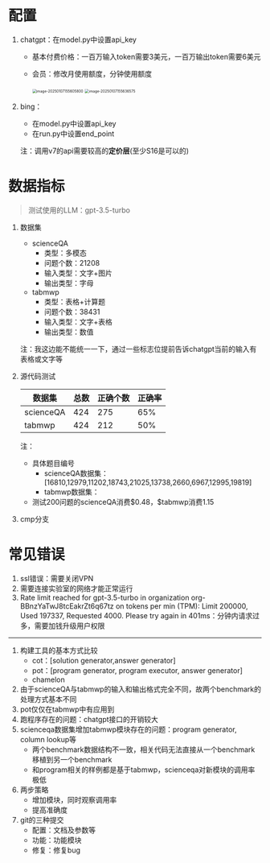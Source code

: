 # 配置

1. chatgpt：在model.py中设置api_key

   * 基本付费价格：一百万输入token需要3美元，一百万输出token需要6美元

   * 会员：修改月使用额度，分钟使用额度

     <img src="https://arnovc.oss-cn-beijing.aliyuncs.com/img/image-20250107155605800.png" alt="image-20250107155605800" style="zoom:50%;" />

     <img src="https://arnovc.oss-cn-beijing.aliyuncs.com/img/image-20250107155636575.png" alt="image-20250107155636575" style="zoom:50%;" />

2. bing：

   * 在model.py中设置api_key
   * 在run.py中设置end_point

   注：调用v7的api需要较高的**定价层**(至少S16是可以的)



# 数据指标

> 测试使用的LLM：gpt-3.5-turbo

1. 数据集

   * scienceQA
     * 类型：多模态
     * 问题个数：21208
     * 输入类型：文字+图片
     * 输出类型：字母
   * tabmwp
     * 类型：表格+计算题
     * 问题个数：38431
     * 输入类型：文字+表格
     * 输出类型：数值

   注：我这边能不能统一一下，通过一些标志位提前告诉chatgpt当前的输入有表格或文字等

2. 源代码测试

   | 数据集    | 总数 | 正确个数 | 正确率 |
   | --------- | ---- | -------- | ------ |
   | scienceQA | 424  | 275      | 65%    |
   | tabmwp    | 424  | 212      | 50%    |

   注：
   
   * 具体题目编号
     * scienceQA数据集：[16810,12979,11202,18743,21025,13738,2660,6967,12995,19819]
     * tabmwp数据集：
   * 测试200问题的scienceQA消费\$0.48，\$tabmwp消费1.15
   
3. cmp分支

   



# 常见错误

1. ssl错误：需要关闭VPN
1. 需要连接实验室的网络才能正常运行
1. Rate limit reached for gpt-3.5-turbo in organization org-BBnzYaTwJ8tcEakrZt6q67tz on tokens per min (TPM): Limit 200000, Used 197337, Requested 4000. Please try again in 401ms：分钟内请求过多，需要加钱升级用户权限



------

1. 构建工具的基本方式比较
   * cot：[solution generator,answer generator]
   * pot：[program generator, program executor, answer generator]
   * chamelon
2. 由于scienceQA与tabmwp的输入和输出格式完全不同，故两个benchmark的处理方式基本不同
3. pot仅仅在tabmwp中有应用到
4. 跑程序存在的问题：chatgpt接口的开销较大
5. scienceqa数据集增加tabmwp模块存在的问题：program generator, column lookup等
   * 两个benchmark数据结构不一致，相关代码无法直接从一个benchmark移植到另一个benchmark
   * 和program相关的样例都是基于tabmwp，scienceqa对新模块的调用率极低
6. 两步策略
   * 增加模块，同时观察调用率
   * 提高准确度
7. git的三种提交
   * 配置：文档及参数等
   * 功能：功能模块
   * 修复：修复bug
